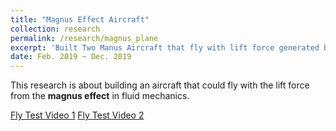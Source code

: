 ```yaml
---
title: "Magnus Effect Aircraft"
collection: research
permalink: /research/magnus_plane
excerpt: 'Built Two Manus Aircraft that fly with lift force generated by Magnus Effect in Fluid Mechanics.'
date: Feb. 2019 ~ Dec. 2019
---
```

This research is about building an aircraft that could
fly with the lift force from the **magnus effect** in fluid mechanics.

[Fly Test Video 1](https://drive.google.com/file/d/1qLhVE3lH7YwMKK0ubC08qk6qNQehhw4A/view?usp=sharing)
[Fly Test Video 2](https://drive.google.com/file/d/1E7HVEnkOd8AZPyXOz9nuseHn2sxMblEj/view?usp=sharing)
<!-- [Download paper here](http://academicpages.github.io/files/paper2.pdf) -->

<!-- Recommended citation: Goro Yeh, You. (2010). "Paper Title Number 2." <i>Journal 1</i>. 1(2). -->